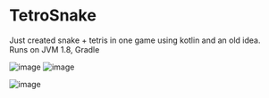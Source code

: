 TetroSnake
=======

Just created snake + tetris in one game using kotlin and an old idea.  
Runs on JVM 1.8, Gradle

![image](https://user-images.githubusercontent.com/21293595/52024661-a5a1e380-2512-11e9-9c93-1cd744e7e802.png) ![image](https://user-images.githubusercontent.com/21293595/52024769-04675d00-2513-11e9-9de1-7928338d2a8e.png)

![image](https://user-images.githubusercontent.com/21293595/52024797-19dc8700-2513-11e9-9b1a-f619cf222f72.png)

